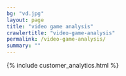 ```yaml
---
bg: "vd.jpg"
layout: page
title: "video game analysis"
crawlertitle: "video-game-analysis"
permalink: /video-game-analysis/
summary: ""
---
```


{% include customer_analytics.html %}
